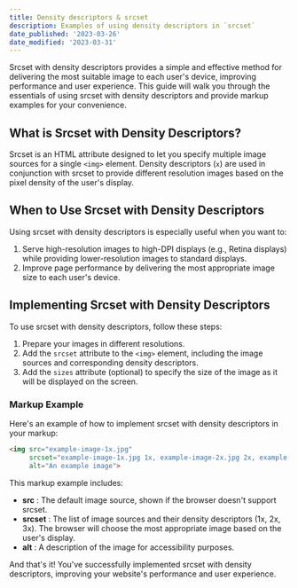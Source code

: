 ```yaml
---
title: Density descriptors & srcset
description: Examples of using density descriptors in `srcset`
date_published: '2023-03-26'
date_modified: '2023-03-31'
---
```


Srcset with density descriptors provides a simple and effective method for delivering the most suitable image to each user's device, improving performance and user experience. This guide will walk you through the essentials of using srcset with density descriptors and provide markup examples for your convenience.
## What is Srcset with Density Descriptors?

Srcset is an HTML attribute designed to let you specify multiple image sources for a single `<img>` element. Density descriptors (`x`) are used in conjunction with srcset to provide different resolution images based on the pixel density of the user's display.
## When to Use Srcset with Density Descriptors

Using srcset with density descriptors is especially useful when you want to:
1. Serve high-resolution images to high-DPI displays (e.g., Retina displays) while providing lower-resolution images to standard displays.
2. Improve page performance by delivering the most appropriate image size to each user's device.
## Implementing Srcset with Density Descriptors

To use srcset with density descriptors, follow these steps:
1. Prepare your images in different resolutions. 
2. Add the `srcset` attribute to the `<img>` element, including the image sources and corresponding density descriptors. 
3. Add the `sizes` attribute (optional) to specify the size of the image as it will be displayed on the screen.
### Markup Example

Here's an example of how to implement srcset with density descriptors in your markup:

```html
<img src="example-image-1x.jpg"
     srcset="example-image-1x.jpg 1x, example-image-2x.jpg 2x, example-image-3x.jpg 3x"
     alt="An example image">
```



This markup example includes: 
- **src** : The default image source, shown if the browser doesn't support srcset. 
- **srcset** : The list of image sources and their density descriptors (1x, 2x, 3x). The browser will choose the most appropriate image based on the user's display. 
- **alt** : A description of the image for accessibility purposes. 


And that's it! You've successfully implemented srcset with density descriptors, improving your website's performance and user experience.
